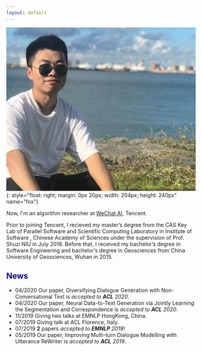 ```yaml
---
layout: default
---
```


<!-- (comment) the image below can be found in img folder of this very project-->
![who_i_am_](./img/people/huisu.jpg){: style="float: right; margin: 0px 20px; width: 204px; height: 240px" name="fox"}



Now, I'm an algorithm researcher at [WeChat AI](https://ai.weixin.qq.com/), Tencent. 

Prior to joining Tencent, I recieved my master’s degree from the CAS Key Lab of Parallel Software and Scientific Computing Laboratory in Institute of Software , Chinese Academy of Sciences under the supervision of Prof. Shuzi NIU in July 2018. 
Before that, I received my bachelor’s degree in Software Engineering and bachelor’s degree in Geosciences from China University of Geosciences, Wuhan in 2015.





## <span style="color:darkblue">News </span>

* 04/2020 Our paper, Diversifying Dialogue Generation with Non-Conversational Text is _accepted to __ACL__ 2020_. 
* 04/2020 Our paper, Neural Data-to-Text Generation via Jointly Learning the Segmentation and Correspondence is _accepted to __ACL__ 2020_. 
* 11/2019 Giving two talks at EMNLP HongKong, China.
* 07/2019 Giving talk at ACL Florence, Italy.  
* 07/2019 __2__ papers _accepted to __EMNLP__ 2019_!
* 05/2019 Our paper, Improving Multi-turn Dialogue Modelling with Utterance ReWriter is _accepted to __ACL__ 2019_.


